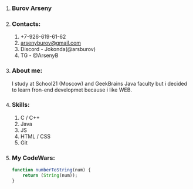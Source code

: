 1. ### Burov Arseny
1. ### Contacts:
	1. +7-926-619-61-62
	1. arsenyburov@gmail.com
	1. Discord - Jokonda(@arsburov)
	1. TG - @ArsenyB
1. ### About me:
	I study at School21 (Moscow) and GeekBrains Java faculty but i decided to learn fron-end developmet because i like WEB.
1. ### Skills:
	1. C / C++
	1. Java
	1. JS
	1. HTML / CSS
	1. Git
1. ### My CodeWars:
	```javascript
	function numberToString(num) {
  		return (String(num));
	}
	```
